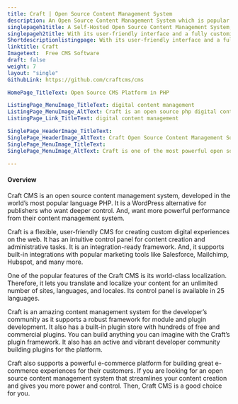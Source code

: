 ```yaml
---
title: Craft | Open Source Content Management System
description: An Open Source Content Management System which is popular for being flexible, user-friendly to create custom digital experiences on the web and beyond.
singlepageh1title: A Self-Hosted Open Source Content Management System; A WordPress Alternative
singlepageh2title: With its user-friendly interface and a fully customizable backend. Craft CMS is designed to make the content creator’s life easy.
Shortdescriptionlistingpage: With its user-friendly interface and a fully customizable backend. Craft CMS is designed to make the content creator’s life easy.
linktitle: Craft
Imagetext:  Free CMS Software 
draft: false
weight: 7
layout: "single"
GithubLink: https://github.com/craftcms/cms

HomePage_TitleText: Open Source CMS Platform in PHP

ListingPage_MenuImage_TitleText: digital content management
ListingPage_MenuImage_AltText: Craft is an open source php digital content management system
ListingPage_Link_TitleText: digital content management

SinglePage_HeaderImage_TitleText: 
SinglePage_HeaderImage_AltText: Craft Open Source Content Management Software
SinglePage_MenuImage_TitleText: 
SinglePage_MenuImage_AltText: Craft is one of the most powerful open source CMS.

---
```


#### Overview

Craft CMS is an open source content management system, developed in the world’s most popular language PHP. It is a WordPress alternative for publishers who want deeper control. And, want more powerful performance from their content management system.

Craft is a flexible, user-friendly CMS for creating custom digital experiences on the web. It has an intuitive control panel for content creation and administrative tasks. It is an integration-ready framework. And, it supports built-in integrations with popular marketing tools like Salesforce, Mailchimp, Hubspot, and many more.

One of the popular features of the Craft CMS is its world-class localization. Therefore, it lets you translate and localize your content for an unlimited number of sites, languages, and locales. Its control panel is available in 25 languages.

Craft is an amazing content management system for the developer’s community as it supports a robust framework for module and plugin development. It also has a built-in plugin store with hundreds of free and commercial plugins. You can build anything you can imagine with the Craft’s plugin framework. It also has an active and vibrant developer community building plugins for the platform.

Craft also supports a powerful e-commerce platform for building great e-commerce experiences for their customers. If you are looking for an open source content management system that streamlines your content creation and gives you more power and control. Then, Craft CMS is a good choice for you.
